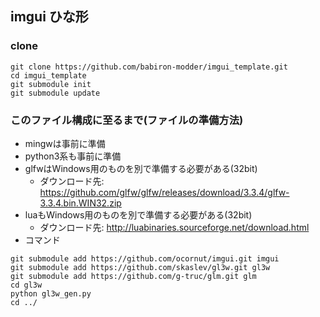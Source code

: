 ## imgui ひな形
### clone
```
git clone https://github.com/babiron-modder/imgui_template.git
cd imgui_template
git submodule init
git submodule update
```
### このファイル構成に至るまで(ファイルの準備方法)
- mingwは事前に準備
- python3系も事前に準備
- glfwはWindows用のものを別で準備する必要がある(32bit)
  - ダウンロード先: https://github.com/glfw/glfw/releases/download/3.3.4/glfw-3.3.4.bin.WIN32.zip
- luaもWindows用のものを別で準備する必要がある(32bit)
  - ダウンロード先: http://luabinaries.sourceforge.net/download.html
- コマンド
```
git submodule add https://github.com/ocornut/imgui.git imgui
git submodule add https://github.com/skaslev/gl3w.git gl3w
git submodule add https://github.com/g-truc/glm.git glm
cd gl3w
python gl3w_gen.py
cd ../
```
